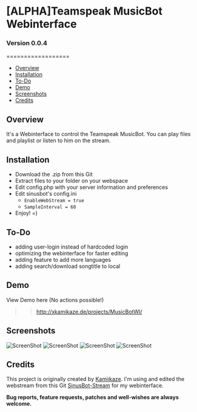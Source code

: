 # [ALPHA]Teamspeak MusicBot Webinterface
### Version 0.0.4
==================

- [Overview](#overview)
- [Installation](#installation)
- [To-Do](#To-Do)
- [Demo](#Demo)
- [Screenshots](#screenshots)
- [Credits](#credits)

## Overview ##

It's a Webinterface to control the Teamspeak MusicBot. You can play files and playlist or listen to him on the stream.


## Installation ##

- Download the .zip from this Git
- Extract files to your folder on your webspace
- Edit config.php with your server information and preferences
- Edit sinusbot's config.ini
	- ```EnableWebStream = true```
	- ```SampleInterval = 60```
- Enjoy! =)


## To-Do ##

- adding user-login instead of hardcoded login
- optimizing the webinterface for faster editing
- adding feature to add more languages
- adding search/download songtitle to local


## Demo ##

View Demo here (No actions possible!)
>> http://xkamikaze.de/projects/MusicBotWI/


## Screenshots ##

![ScreenShot](http://xkamikaze.de/projects/MusicBotWI/images/screenshots/home.png)
![ScreenShot](http://xkamikaze.de/projects/MusicBotWI/images/screenshots/files.png)
![ScreenShot](http://xkamikaze.de/projects/MusicBotWI/images/screenshots/playlist.png)
![ScreenShot](http://xkamikaze.de/projects/MusicBotWI/images/screenshots/stream.png)


## Credits ##

This project is originally created by [Kamiikaze](https://github.com/Kamiikaze).
I'm using and edited the webstream from this Git [SinusBot-Stream](https://github.com/Zahzi/SinusBot-Stream) for my webinterface.























**Bug reports, feature requests, patches and well-wishes are always welcome.**